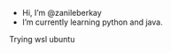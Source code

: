 - Hi, I’m @zanileberkay
- I’m currently learning python and java.

<!---
zanileberkay/zanileberkay is a ✨ special ✨ repository because its `README.md` (this file) appears on your GitHub profile.
You can click the Preview link to take a look at your changes.
--->

Trying wsl ubuntu